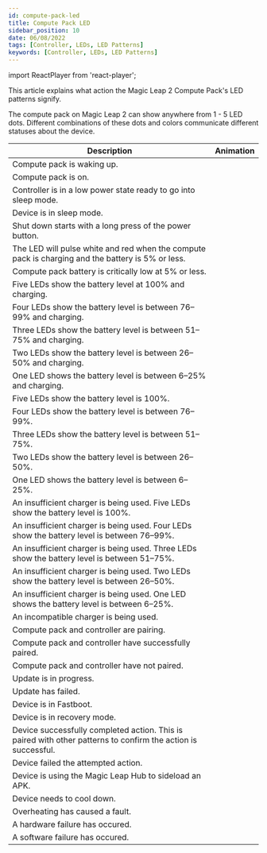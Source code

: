 ```yaml
---
id: compute-pack-led
title: Compute Pack LED
sidebar_position: 10
date: 06/08/2022
tags: [Controller, LEDs, LED Patterns]
keywords: [Controller, LEDs, LED Patterns]
---
```


import ReactPlayer from 'react-player';

This article explains what action the Magic Leap 2 Compute Pack's LED patterns signify.

The compute pack on Magic Leap 2 can show anywhere from 1 - 5 LED dots. Different combinations of these dots and colors communicate different statuses about the device.

| Description                                                                                                   | Animation                                                                                                                                                   |
| ------------------------------------------------------------------------------------------------------------- | ----------------------------------------------------------------------------------------------------------------------------------------------------------- |
| Compute pack is waking up.                                                                                    | <ReactPlayer url="/videos/led-patterns/compute-pack/compute-boot-up.webm" width="300px" height="150px" playing loop muted playsinline />                    |
| Compute pack is on.                                                                                           | <ReactPlayer url="/videos/led-patterns/compute-pack/compute-on.webm" width="300px" height="150px" playing loop muted playsinline />                         |
| Controller is in a low power state ready to go into sleep mode.                                               | <ReactPlayer url="/videos/led-patterns/compute-pack/compute-standby.webm" width="300px" height="150px" playing loop muted playsinline />                    |
| Device is in sleep mode.                                                                                      | <ReactPlayer url="/videos/led-patterns/compute-pack/compute-sleep.webm" width="300px" height="150px" playing loop muted playsinline />                      |
| Shut down starts with a long press of the power button.                                                       | <ReactPlayer url="/videos/led-patterns/compute-pack/compute-shut-down.webm" width="300px" height="150px" playing loop muted playsinline />                  |
| The LED will pulse white and red when the compute pack is charging and the battery is 5% or less.             | <ReactPlayer url="/videos/led-patterns/compute-pack/compute-critical-battery-charging.webm" width="300px" height="150px" playing loop muted playsinline />  |
| Compute pack battery is critically low at 5% or less.                                                         | <ReactPlayer url="/videos/led-patterns/compute-pack/compute-critical-battery-unplugged.webm" width="300px" height="150px" playing loop muted playsinline /> |
| Five LEDs show the battery level at 100% and charging.                                                        | <ReactPlayer url="/videos/led-patterns/compute-pack/compute-charging-100.webm" width="300px" height="150px" playing loop muted playsinline />               |
| Four LEDs show the battery level is between 76–99% and charging.                                              | <ReactPlayer url="/videos/led-patterns/compute-pack/compute-charging-76-99.webm" width="300px" height="150px" playing loop muted playsinline />             |
| Three LEDs show the battery level is between 51–75% and charging.                                             | <ReactPlayer url="/videos/led-patterns/compute-pack/compute-charging-51-75.webm" width="300px" height="150px" playing loop muted playsinline />             |
| Two LEDs show the battery level is between 26–50% and charging.                                               | <ReactPlayer url="/videos/led-patterns/compute-pack/compute-charging-26-50.webm" width="300px" height="150px" playing loop muted playsinline />             |
| One LED shows the battery level is between 6–25% and charging.                                                | <ReactPlayer url="/videos/led-patterns/compute-pack/compute-charging-6-25.webm" width="300px" height="150px" playing loop muted playsinline />              |
| Five LEDs show the battery level is 100%.                                                                     | <ReactPlayer url="/videos/led-patterns/compute-pack/compute-battery-check-100.webm" width="300px" height="150px" playing loop muted playsinline />          |
| Four LEDs show the battery level is between 76–99%.                                                           | <ReactPlayer url="/videos/led-patterns/compute-pack/compute-battery-check-76-99.webm" width="300px" height="150px" playing loop muted playsinline />        |
| Three LEDs show the battery level is between 51–75%.                                                          | <ReactPlayer url="/videos/led-patterns/compute-pack/compute-battery-check-51-75.webm" width="300px" height="150px" playing loop muted playsinline />        |
| Two LEDs show the battery level is between 26–50%.                                                            | <ReactPlayer url="/videos/led-patterns/compute-pack/compute-battery-check-26-50.webm" width="300px" height="150px" playing loop muted playsinline />        |
| One LED shows the battery level is between 6–25%.                                                             | <ReactPlayer url="/videos/led-patterns/compute-pack/compute-battery-check-6-25.webm" width="300px" height="150px" playing loop muted playsinline />         |
| An insufficient charger is being used. Five LEDs show the battery level is 100%.                              | <ReactPlayer url="/videos/led-patterns/compute-pack/compute-insufficient-charger-100.webm" width="300px" height="150px" playing loop muted playsinline />   |
| An insufficient charger is being used. Four LEDs show the battery level is between 76–99%.                    | <ReactPlayer url="/videos/led-patterns/compute-pack/compute-insufficient-charger-76-99.webm" width="300px" height="150px" playing loop muted playsinline /> |
| An insufficient charger is being used. Three LEDs show the battery level is between 51–75%.                   | <ReactPlayer url="/videos/led-patterns/compute-pack/compute-insufficient-charger-51-75.webm" width="300px" height="150px" playing loop muted playsinline /> |
| An insufficient charger is being used. Two LEDs show the battery level is between 26–50%.                     | <ReactPlayer url="/videos/led-patterns/compute-pack/compute-insufficient-charger-26-50.webm" width="300px" height="150px" playing loop muted playsinline /> |
| An insufficient charger is being used. One LED shows the battery level is between 6–25%.                      | <ReactPlayer url="/videos/led-patterns/compute-pack/compute-insufficient-charger-6-25.webm" width="300px" height="150px" playing loop muted playsinline />  |
| An incompatible charger is being used.                                                                        | <ReactPlayer url="/videos/led-patterns/compute-pack/compute-incompatible-charger.webm" width="300px" height="150px" playing loop muted playsinline />       |
| Compute pack and controller are pairing.                                                                      | <ReactPlayer url="/videos/led-patterns/compute-pack/compute-bluetooth-pairing.webm" width="300px" height="150px" playing loop muted playsinline />          |
| Compute pack and controller have successfully paired.                                                         | <ReactPlayer url="/videos/led-patterns/compute-pack/compute-bluetooth-pairing-success.webm" width="300px" height="150px" playing loop muted playsinline />  |
| Compute pack and controller have not paired.                                                                  | <ReactPlayer url="/videos/led-patterns/compute-pack/compute-bluetooth-pairing-failure.webm" width="300px" height="150px" playing loop muted playsinline />  |
| Update is in progress.                                                                                        | <ReactPlayer url="/videos/led-patterns/compute-pack/compute-updating.webm" width="300px" height="150px" playing loop muted playsinline />                   |
| Update has failed.                                                                                            | <ReactPlayer url="/videos/led-patterns/compute-pack/compute-updating-failure.webm" width="300px" height="150px" playing loop muted playsinline />           |
| Device is in Fastboot.                                                                                        | <ReactPlayer url="/videos/led-patterns/compute-pack/compute-fastboot.webm" width="300px" height="150px" playing loop muted playsinline />                   |
| Device is in recovery mode.                                                                                   | <ReactPlayer url="/videos/led-patterns/compute-pack/compute-recovery-mode.webm" width="300px" height="150px" playing loop muted playsinline />              |
| Device successfully completed action. This is paired with other patterns to confirm the action is successful. | <ReactPlayer url="/videos/led-patterns/compute-pack/compute-generic-success.webm" width="300px" height="150px" playing loop muted playsinline />            |
| Device failed the attempted action.                                                                           | <ReactPlayer url="/videos/led-patterns/compute-pack/compute-generic-failure.webm" width="300px" height="150px" playing loop muted playsinline />            |
| Device is using the Magic Leap Hub to sideload an APK.                                                        | <ReactPlayer url="/videos/led-patterns/compute-pack/compute-sideload.webm" width="300px" height="150px" playing loop muted playsinline />                   |
| Device needs to cool down.                                                                                    | <ReactPlayer url="/videos/led-patterns/compute-pack/compute-thermal-warning.webm" width="300px" height="150px" playing loop muted playsinline />            |
| Overheating has caused a fault.                                                                               | <ReactPlayer url="/videos/led-patterns/compute-pack/compute-thermal-fault.webm" width="300px" height="150px" playing loop muted playsinline />              |
| A hardware failure has occured.                                                                               | <ReactPlayer url="/videos/led-patterns/compute-pack/compute-hardware-failure.webm" width="300px" height="150px" playing loop muted playsinline />           |
| A software failure has occured.                                                                               | <ReactPlayer url="/videos/led-patterns/compute-pack/compute-software-failure.webm" width="300px" height="150px" playing loop muted playsinline />           |
